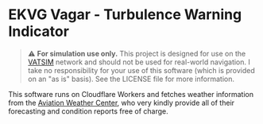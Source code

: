 # EKVG Vagar - Turbulence Warning Indicator

> ⚠️ **For simulation use only.** This project is designed for use on the [VATSIM](https://vatsim.net) network and should not be used for real-world navigation. I take no responsibility for your use of this software (which is provided on an "as is" basis). See the LICENSE file for more information.

This software runs on Cloudflare Workers and fetches weather information from the [Aviation Weather Center](https://aviationweather.gov), who very kindly provide all of their forecasting and condition reports free of charge.
